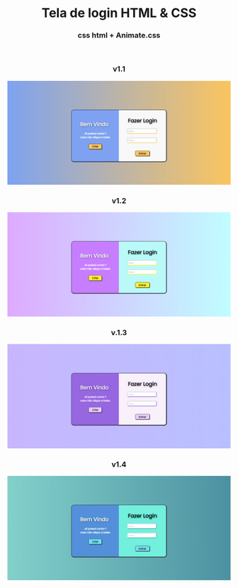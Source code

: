 <h1 align="center">Tela de login HTML & CSS</h1>
<h3 align="center">css html + Animate.css</h3>
<br>
<h3 align="center">v1.1</h3>
<img src="./src/images/v1.1.png">
<br>
<h3 align="center">v1.2</h3>
<img src="./src/images/v1.2.png">
<br>
<h3 align="center">v.1.3</h3>
<img src="./src/images/v1.3.png">
<br>
<h3 align="center">v1.4</h3>
<img src="./src/images/v1.4.png">
